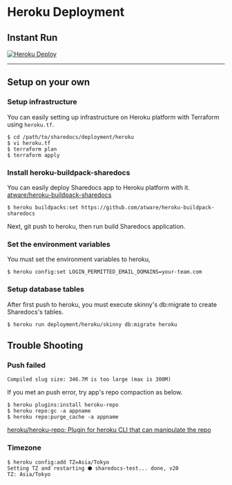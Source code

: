 # Heroku Deployment

## Instant Run

[![Heroku Deploy](https://www.herokucdn.com/deploy/button.png)](https://heroku.com/deploy)

----

## Setup on your own

### Setup infrastructure

You can easily setting up infrastructure on Heroku platform with Terraform using `heroku.tf`.

```shell
$ cd /path/to/sharedocs/deployment/heroku
$ vi heroku.tf
$ terraform plan
$ terraform apply
```

### Install heroku-buildpack-sharedocs

You can easily deploy Sharedocs app to Heroku platform with it.
[atware/heroku\-buildpack\-sharedocs](https://github.com/atware/heroku-buildpack-sharedocs)

```shell
$ heroku buildpacks:set https://github.com/atware/heroku-buildpack-sharedocs
```

Next,
git push to heroku, then run build Sharedocs application.

### Set the environment variables

You must set the environment variables to heroku,

```shell
$ heroku config:set LOGIN_PERMITTED_EMAIL_DOMAINS=your-team.com

```

### Setup database tables

After first push to heroku, you must execute skinny's db:migrate to create Sharedocs's tables.

```shell
$ heroku run deployment/heroku/skinny db:migrate heroku
```

## Trouble Shooting

### Push failed

```
Compiled slug size: 346.7M is too large (max is 300M)
```

If you met an push error, try app's repo compaction as below.

```shell
$ heroku plugins:install heroku-repo
$ heroku repo:gc -a appname
$ heroku repo:purge_cache -a appname
```

[heroku/heroku\-repo: Plugin for heroku CLI that can manipulate the repo](https://github.com/heroku/heroku-repo)

### Timezone

```shell
$ heroku config:add TZ=Asia/Tokyo
Setting TZ and restarting ⬢ sharedocs-test... done, v20
TZ: Asia/Tokyo
```
